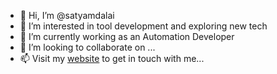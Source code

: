 - 👋 Hi, I’m @satyamdalai
- 👀 I’m interested in tool development and exploring new tech
- 🌱 I’m currently working as an Automation Developer
- 💞️ I’m looking to collaborate on ...
- 📫 Visit my [website](https://satyamdalai.me/) to get in touch with me...

<!---
satyamdalai/satyamdalai is a ✨ special ✨ repository because its `README.md` (this file) appears on your GitHub profile.
You can click the Preview link to take a look at your changes.
--->
